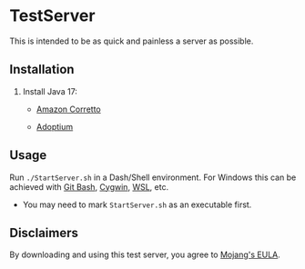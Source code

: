 # TestServer

This is intended to be as quick and painless a server as possible.

## Installation

1. Install Java 17:

    * [Amazon Corretto](https://docs.aws.amazon.com/corretto/latest/corretto-17-ug/downloads-list.html)

	* [Adoptium](https://adoptium.net/temurin/releases)

## Usage

Run `./StartServer.sh` in a Dash/Shell environment. For Windows this can be achieved with [Git Bash](https://gitforwindows.org/), [Cygwin](https://cygwin.com/install.html), [WSL](https://docs.microsoft.com/en-us/windows/wsl/install-win10), etc.

- You may need to mark `StartServer.sh` as an executable first.

## Disclaimers

By downloading and using this test server, you agree to [Mojang's EULA](https://account.mojang.com/documents/minecraft_eula).
